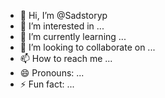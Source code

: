 - 👋 Hi, I’m @Sadstoryp
- 👀 I’m interested in ...
- 🌱 I’m currently learning ...
- 💞️ I’m looking to collaborate on ...
- 📫 How to reach me ...
- 😄 Pronouns: ...
- ⚡ Fun fact: ...

<!---
Sadstoryp/Sadstoryp is a ✨ special ✨ repository because its `README.md` (this file) appears on your GitHub profile.
You can click the Preview link to take a look at your changes.
--->
